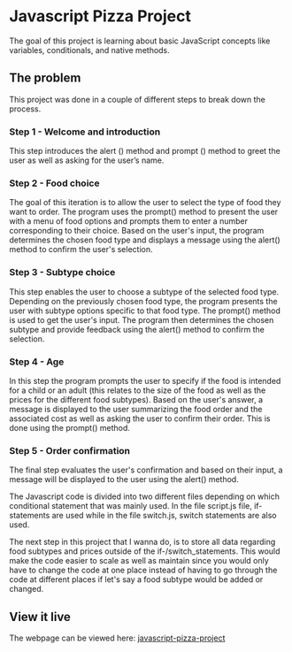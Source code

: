 # Javascript Pizza Project

The goal of this project is learning about basic JavaScript concepts like variables, conditionals, and native methods. 

## The problem

This project was done in a couple of different steps to break down the process.

### Step 1 - Welcome and introduction
This step introduces the alert () method and prompt () method to greet the user as well as asking for the user’s name. 

### Step 2 - Food choice
The goal of this iteration is to allow the user to select the type of food they want to order. 
The program uses the prompt() method to present the user with a menu of food options and prompts them to enter a number corresponding to their choice. 
Based on the user's input, the program determines the chosen food type and displays a message using the alert() method to confirm the user's selection.

### Step 3 - Subtype choice
This step enables the user to choose a subtype of the selected food type. Depending on the previously chosen food type, the program presents the user with subtype options specific to that food type. 
The prompt() method is used to get the user's input. The program then determines the chosen subtype and provide feedback using the alert() method to confirm the selection.

### Step 4 - Age
In this step the program prompts the user to specify if the food is intended for a child or an adult (this relates to the size of the food as well as the prices for the different food subtypes). 
Based on the user's answer, a message is displayed to the user summarizing the food order and the associated cost as well as asking the user to confirm their order. This is done using the prompt() method.

### Step 5 - Order confirmation
The final step evaluates the user's confirmation and based on their input, a message will be displayed to the user using the alert() method.

The Javascript code is divided into two different files depending on which conditional statement that was mainly used.
In the file script.js file, if-statements are used while in the file switch.js, switch statements are also used.

The next step in this project that I wanna do, is to store all data regarding food subtypes and prices outside of the if-/switch_statements. This would make the code easier to scale as well as maintain since you would only have to change the code at one place instead of having to go through the code at different places if let's say a food subtype would be added or changed.

## View it live

The webpage can be viewed here: [javascript-pizza-project](https://javascript-pizza-project.netlify.app/)